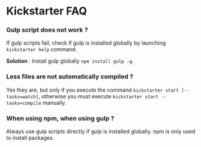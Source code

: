 # Kickstarter FAQ

### Gulp script does not work ?

If gulp scripts fail, check if gulp is installed globally by launching `kickstarter help` command.

**Solution** : Install gulp globally `npm install gulp -g`.

### Less files are not automatically compiled ?

Yes they are, but only if you execute the command `kickstarter start [--tasks=watch]`, otherwise you must execute `kickstarter start --tasks=compile` manually.

### When using npm, when using gulp ?

Always use gulp scripts directly if gulp is installed globally. npm is only used to install packages.